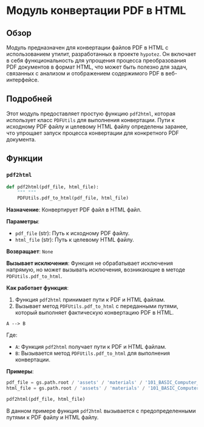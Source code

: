# Модуль конвертации PDF в HTML

## Обзор

Модуль предназначен для конвертации файлов PDF в HTML с использованием утилит, разработанных в проекте `hypotez`. Он включает в себя функциональность для упрощения процесса преобразования PDF документов в формат HTML, что может быть полезно для задач, связанных с анализом и отображением содержимого PDF в веб-интерфейсе.

## Подробней

Этот модуль предоставляет простую функцию `pdf2html`, которая использует класс `PDFUtils` для выполнения конвертации. Пути к исходному PDF файлу и целевому HTML файлу определены заранее, что упрощает запуск процесса конвертации для конкретного PDF документа.

## Функции

### `pdf2html`

```python
def pdf2html(pdf_file, html_file):
    """ """
    PDFUtils.pdf_to_html(pdf_file, html_file)
```

**Назначение**: Конвертирует PDF файл в HTML файл.

**Параметры**:
- `pdf_file` (str): Путь к исходному PDF файлу.
- `html_file` (str): Путь к целевому HTML файлу.

**Возвращает**: `None`

**Вызывает исключения**: Функция не обрабатывает исключения напрямую, но может вызывать исключения, возникающие в методе `PDFUtils.pdf_to_html`.

**Как работает функция**:
1. Функция `pdf2html` принимает пути к PDF и HTML файлам.
2. Вызывает метод `PDFUtils.pdf_to_html` с переданными путями, который выполняет фактическую конвертацию PDF в HTML.

```
A --> B
```

Где:
- `A`: Функция `pdf2html` получает пути к PDF и HTML файлам.
- `B`: Вызывается метод `PDFUtils.pdf_to_html` для выполнения конвертации.

**Примеры**:

```python
pdf_file = gs.path.root / 'assets' / 'materials' / '101_BASIC_Computer_Games_Mar75.pdf'
html_file = gs.path.root / 'assets' / 'materials' / '101_BASIC_Computer_Games_Mar75.html'

pdf2html(pdf_file, html_file)
```
В данном примере функция `pdf2html` вызывается с предопределенными путями к PDF файлу и HTML файлу.
